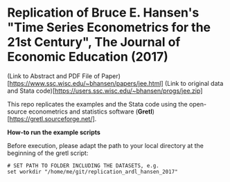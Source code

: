 # Replication of Bruce E. Hansen's "Time Series Econometrics for the 21st Century", The Journal of Economic Education (2017)

(Link to Abstract and PDF File of Paper)[https://www.ssc.wisc.edu/~bhansen/papers/jee.html] 
(Link to original data and Stata code)[https://users.ssc.wisc.edu/~bhansen/progs/jee.zip]

This repo replicates the examples and the Stata code using the open-source econometrics and statistics software (**Gretl**)[https://gretl.sourceforge.net/].

**How-to run the example scripts**

Before execution, please adapt the path to your local directory at the beginning of the gretl script:

```gretl
# SET PATH TO FOLDER INCLUDING THE DATASETS, e.g.
set workdir "/home/me/git/replication_ardl_hansen_2017"
```



